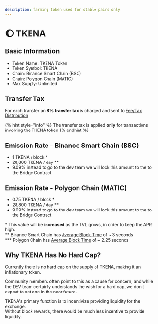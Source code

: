 ```yaml
---
description: farming token used for stable pairs only
---
```


# 🌔 TKENA

## Basic Information <a id="basic-information"></a>

* Token Name: TKENA Token
* Token Symbol: TKENA
* Chain: Binance Smart Chain \(BSC\)
* Chain: Polygon Chain \(MATIC\)
* Max Supply: Unlimited

## Transfer Tax <a id="transfer-tax"></a>

For each transfer an **8% transfer tax** is charged and sent to [Fee/Tax Distribution](../features/deposit-fee-redistribution.md)

{% hint style="info" %}
The transfer tax is applied **only** for transactions involving the TKENA token
{% endhint %}

## Emission Rate - Binance Smart Chain \(BSC\) <a id="emission-rate"></a>

* 1 TKENA / block \* 
* 28,800 TKENA / day \*\*
* 9.09% instead to go to the dev team we will lock this amount to the to the Bridge Contract 

## Emission Rate - Polygon Chain \(MATIC\)

* 0.75 TKENA / block \*
* 28,800 TKENA / day \*\*
* 9.09% instead to go to the dev team we will lock this amount to the to the Bridge Contract

\* This value will be **increased** as the TVL grows, in order to keep the APR high.  
\*\* Binance Smart Chain has [Average Block Time](https://bscscan.com/chart/blocktime) of ~ 3 seconds   
\*\*\* Polygon Chain has [Average Block Time](https://polygonscan.com/chart/blocktime) of ~ 2.25 seconds 

## Why TKENA Has No Hard Cap? <a id="why-panther-has-no-hard-cap"></a>

Currently there is no hard cap on the supply of TKENA, making it an inflationary token.

Community members often point to this as a cause for concern, and while the DEV team certainly understands the wish for a hard cap, we don't expect to set one in the near future.

TKENA's primary function is to incentivize providing liquidity for the exchange.  
Without block rewards, there would be much less incentive to provide liquidity.

